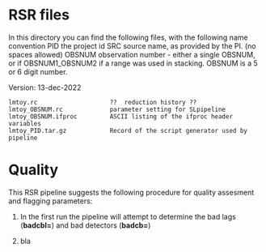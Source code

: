 # RSR files

In this directory you can find the following files, with the following name convention
   PID      the project id
   SRC      source name, as provided by the PI.   (no spaces allowed)
   OBSNUM   observation number - either a single OBSNUM, or if OBSNUM1_OBSNUM2
            if a range was used in stacking. OBSNUM is a 5 or 6 digit number.

Version:  13-dec-2022

	lmtoy.rc                    ??  reduction history ??
	lmtoy_OBSNUM.rc             parameter setting for SLpipeline
	lmtoy_OBSNUM.ifproc         ASCII listing of the ifproc header variables
	lmtoy_PID.tar.gz            Record of the script generator used by pipeline	

# Quality

This RSR pipeline suggests the following procedure for quality
assesment and flagging parameters:

1. In the first run the pipeline will attempt to determine the bad lags (**badcbl=**) and 
   bad detectors (**badcb=**)
   
2. bla


   
